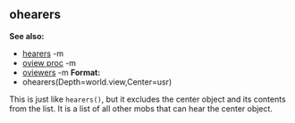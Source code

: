 ## ohearers
**See also:**
*   [hearers](/ref/proc/hearers.md) -m
*   [oview proc](/ref/proc/oview.md) -m
*   [oviewers](/ref/proc/oviewers.md) -m<!-- -->
**Format:**
*   ohearers(Depth=world.view,Center=usr)


This is just like `hearers()`, but it excludes the center
object and its contents from the list. It is a list of all other mobs
that can hear the center object.